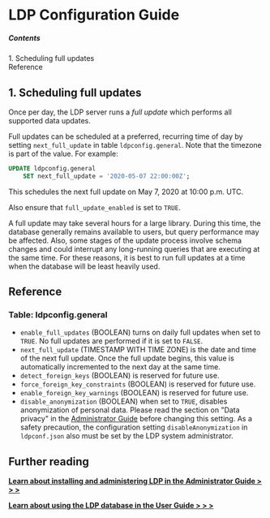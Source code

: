 LDP Configuration Guide
=======================

##### Contents  
1\. Scheduling full updates  
Reference


1\. Scheduling full updates
---------------------------

Once per day, the LDP server runs a _full update_ which performs all
supported data updates.

Full updates can be scheduled at a preferred, recurring time of day by
setting `next_full_update` in table `ldpconfig.general`.  Note that
the timezone is part of the value.  For example:

```sql
UPDATE ldpconfig.general
    SET next_full_update = '2020-05-07 22:00:00Z';
```

This schedules the next full update on May 7, 2020 at 10:00 p.m. UTC.

Also ensure that `full_update_enabled` is set to `TRUE`.

A full update may take several hours for a large library.  During this
time, the database generally remains available to users, but query
performance may be affected.  Also, some stages of the update process
involve schema changes and could interrupt any long-running queries
that are executing at the same time.  For these reasons, it is best to
run full updates at a time when the database will be least heavily
used.


Reference
---------

### Table: ldpconfig.general

* `enable_full_updates` (BOOLEAN) turns on daily full updates when set
  to `TRUE`.  No full updates are performed if it is set to `FALSE`.
* `next_full_update` (TIMESTAMP WITH TIME ZONE) is the date and time
  of the next full update.  Once the full update begins, this value is
automatically incremented to the next day at the same time.
* `detect_foreign_keys` (BOOLEAN) is reserved for future use.
* `force_foreign_key_constraints` (BOOLEAN) is reserved for future
  use.
* `enable_foreign_key_warnings` (BOOLEAN) is reserved for future use.
* `disable_anonymization` (BOOLEAN) when set to `TRUE`, disables
  anonymization of personal data.  Please read the section on "Data
privacy" in the [Administrator Guide](Admin_Guide.md) before changing
this setting.  As a safety precaution, the configuration setting
`disableAnonymization` in `ldpconf.json` also must be set by the LDP
system administrator.


Further reading
---------------

[__Learn about installing and administering LDP in the
Administrator Guide > > >__](Admin_Guide.md)

[__Learn about using the LDP database in the
User Guide > > >__](User_Guide.md)

